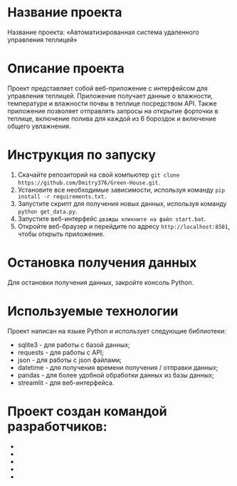 # Название проекта
Название проекта: «Автоматизированная система удаленного управления теплицей»

# Описание проекта
Проект представляет собой веб-приложение с интерфейсом для управления теплицей. Приложение получает данные о влажности, температуре и влажности почвы в теплице посредством API. Также приложение позволяет отправлять запросы на открытие форточки в теплице, включение полива для каждой из 6 бороздок и включение общего увлажнения.

# Инструкция по запуску
1. Скачайте репозиторий на свой компьютер `git clone https://github.com/Dmitry376/Green-House.git`.
2. Установите все необходимые зависимости, используя команду `pip install -r requirements.txt.`
3. Запустите скрипт для получения новых данных, используя команду `python get_data.py`.
4. Запустите веб-интерфейс `дважды кликните на файл start.bat`.
5. Откройте веб-браузер и перейдите по адресу `http://localhost:8501`, чтобы открыть приложение.

# Остановка получения данных
Для остановки получения данных, закройте консоль Python.

# Используемые технологии
Проект написан на языке Python и использует следующие библиотеки:

- sqlite3 - для работы с базой данных;
- requests - для работы с API;
- json - для работы с json файлами;
- datetime - для получения времени получения / отправки данных;
- pandas - для более удобной обработки данных из базы данных;
- streamlit - для веб-интерфейса.

# Проект создан командой разработчиков:
- 
- 
- 
- 
- 
